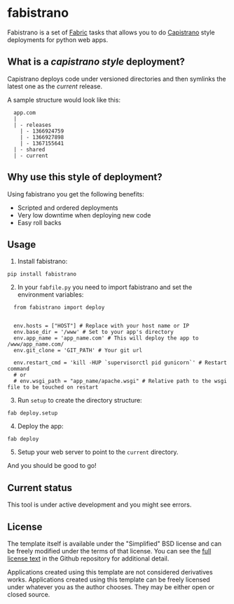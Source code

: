fabistrano
============

Fabistrano is a set of [Fabric](http://docs.fabfile.org/en/1.6/) tasks that allows you to do [Capistrano](https://github.com/capistrano/capistrano) style deployments for python web apps.

## What is a _capistrano style_ deployment?

Capistrano deploys code under versioned directories and then symlinks the latest one as the *current* release.

A sample structure would look like this:

  ```
    app.com
    |
    | - releases
      | - 1366924759
      | - 1366927898
      | - 1367155641
    | - shared
    | - current
  ```

## Why use this style of deployment?

Using fabistrano you get the following benefits:

- Scripted and ordered deployments
- Very low downtime when deploying new code
- Easy roll backs

## Usage

1. Install fabistrano:

` pip install fabistrano `

2. In your `fabfile.py` you need to import fabistrano and set the environment variables:

  ```
    from fabistrano import deploy

    
    env.hosts = ["HOST"] # Replace with your host name or IP
    env.base_dir = '/www' # Set to your app's directory
    env.app_name = 'app_name.com' # This will deploy the app to /www/app_name.com/
    env.git_clone = 'GIT_PATH' # Your git url

    env.restart_cmd = 'kill -HUP `supervisorctl pid gunicorn`' # Restart command
    # or
    # env.wsgi_path = "app_name/apache.wsgi" # Relative path to the wsgi file to be touched on restart
  ```


3. Run `setup` to create the directory structure:

  ` fab deploy.setup `

4. Deploy the app:

  ` fab deploy `

5. Setup your web server to point to the `current` directory.


And you should be good to go!

## Current status

This tool is under active development and you might see errors.

## License

The template itself is available under the "Simplified" BSD license and can be
freely modified under the terms of that license. You can see the 
[full license text](https://github.com/dlapiduz/fabistrano/blob/master/LICENSE>)
in the Github repository for additional detail.

Applications created using this template are not considered derivatives works.
Applications created using this template can be freely licensed under whatever
you as the author chooses. They may be either open or closed source.

